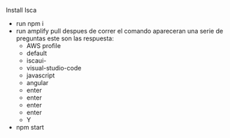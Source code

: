 Install Isca
- run npm i
- run amplify pull
    despues de correr el comando apareceran una serie de preguntas este son las respuesta:
    - AWS profile
    - default
    - iscaui-
    - visual-studio-code
    - javascript
    - angular
    - enter
    - enter
    - enter
    - enter
    - Y
- npm start
